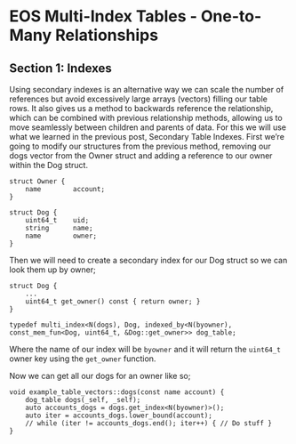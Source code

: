# EOS Multi-Index Tables - One-to-Many Relationships
## Section 1: Indexes
Using secondary indexes is an alternative way we can scale the number of references but avoid excessively large arrays (vectors) filling our table rows. It also gives us a method to backwards reference the relationship, which can be combined with previous relationship methods, allowing us to move seamlessly between children and parents of data. For this we will use what we learned in the previous post, Secondary Table Indexes. First we’re going to modify our structures from the previous method, removing our dogs vector from the Owner struct and adding a reference to our owner within the Dog struct.
```
struct Owner {
    name 		account;
}

struct Dog {
    uint64_t	uid;
    string		name;
    name		owner;
}
```
Then we will need to create a secondary index for our Dog struct so we can look them up by owner;
```
struct Dog {
    ...
    uint64_t get_owner() const { return owner; }
}

typedef multi_index<N(dogs), Dog, indexed_by<N(byowner), const_mem_fun<Dog, uint64_t, &Dog::get_owner>> dog_table;
```
Where the name of our index will be `byowner` and it will return the `uint64_t` owner key using the `get_owner` function.

Now we can get all our dogs for an owner like so;
```
void example_table_vectors::dogs(const name account) {
	dog_table dogs(_self, _self);
	auto accounts_dogs = dogs.get_index<N(byowner)>();
	auto iter = accounts_dogs.lower_bound(account);
	// while (iter != accounts_dogs.end(); iter++) { // Do stuff }
}
```